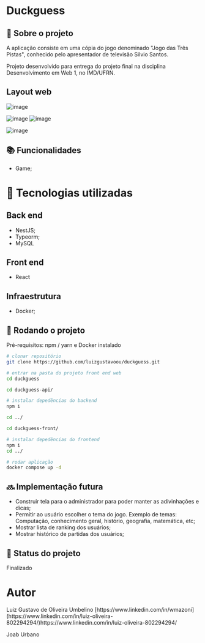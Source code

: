 # Duckguess
<!-- license --> 

## :memo:  Sobre o projeto
A aplicação consiste em uma cópia do jogo denominado "Jogo das Três Pistas", conhecido pelo apresentador de televisão Silvio Santos.

Projeto desenvolvido para entrega do projeto final na disciplina Desenvolvimento em Web 1, no IMD/UFRN.

## Layout web
![image](https://github.com/luizgustavoou/duckguess/assets/89609312/d5150d7d-c2d5-4cd2-b0d8-0f201016b7ed)

![image](https://github.com/luizgustavoou/duckguess/assets/89609312/b3ec44c2-77fd-41b6-9b05-9992157d87c0)
![image](https://github.com/luizgustavoou/duckguess/assets/89609312/17fb00d4-4ae8-45e9-9875-430ef2b4fa5f)

![image](https://github.com/luizgustavoou/duckguess/assets/89609312/6951dd1e-335f-4d00-8700-c516222e18ae)

<!-- ## Modelo conceitual -->
## :books: Funcionalidades
* Game;

# :wrench: Tecnologias utilizadas
## Back end
* NestJS;
* Typeorm;
* MySQL
  
## Front end
* React

## Infraestrutura
* Docker;

## :rocket: Rodando o projeto
Pré-requisitos: npm / yarn e Docker instalado

```bash
# clonar repositório
git clone https://github.com/luizgustavoou/duckguess.git

# entrar na pasta do projeto front end web
cd duckguess

cd duckguess-api/

# instalar depedências do backend
npm i

cd ../

cd duckguess-front/

# instalar depedências do frontend
npm i
cd ../

# rodar aplicação
docker compose up -d
```

## :soon: Implementação futura
- Construir tela para o administrador para poder manter as adivinhações e dicas;
- Permitir ao usuário escolher o tema do jogo. Exemplo de temas: Computação, conhecimento geral, histório, geografia, matemática, etc;
- Mostrar lista de ranking dos usuários;
- Mostrar histórico de partidas dos usuários;

## :dart: Status do projeto
Finalizado

# Autor

<p>Luiz Gustavo de Oliveira Umbelino
[https://www.linkedin.com/in/wmazoni](https://www.linkedin.com/in/luiz-oliveira-802294294/)https://www.linkedin.com/in/luiz-oliveira-802294294/
</p>
<p>
Joab Urbano
</p>

